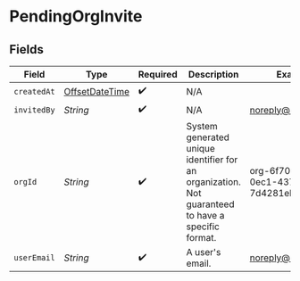 # PendingOrgInvite


## Fields

| Field                                                                                             | Type                                                                                              | Required                                                                                          | Description                                                                                       | Example                                                                                           |
| ------------------------------------------------------------------------------------------------- | ------------------------------------------------------------------------------------------------- | ------------------------------------------------------------------------------------------------- | ------------------------------------------------------------------------------------------------- | ------------------------------------------------------------------------------------------------- |
| `createdAt`                                                                                       | [OffsetDateTime](https://docs.oracle.com/javase/8/docs/api/java/time/OffsetDateTime.html)         | :heavy_check_mark:                                                                                | N/A                                                                                               |                                                                                                   |
| `invitedBy`                                                                                       | *String*                                                                                          | :heavy_check_mark:                                                                                | N/A                                                                                               | noreply@hathora.dev                                                                               |
| `orgId`                                                                                           | *String*                                                                                          | :heavy_check_mark:                                                                                | System generated unique identifier for an organization. Not guaranteed to have a specific format. | org-6f706e83-0ec1-437a-9a46-7d4281eb2f39                                                          |
| `userEmail`                                                                                       | *String*                                                                                          | :heavy_check_mark:                                                                                | A user's email.                                                                                   | noreply@hathora.dev                                                                               |